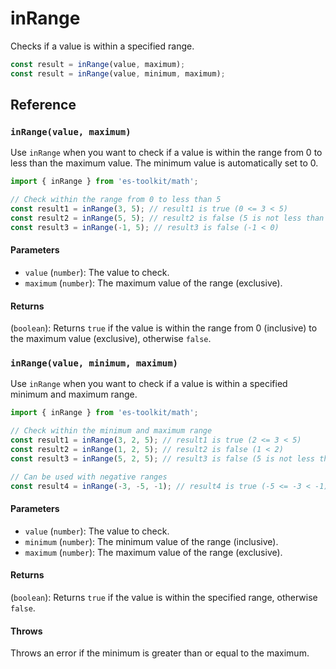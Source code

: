 # inRange

Checks if a value is within a specified range.

```typescript
const result = inRange(value, maximum);
const result = inRange(value, minimum, maximum);
```

## Reference

### `inRange(value, maximum)`

Use `inRange` when you want to check if a value is within the range from 0 to less than the maximum value. The minimum value is automatically set to 0.

```typescript
import { inRange } from 'es-toolkit/math';

// Check within the range from 0 to less than 5
const result1 = inRange(3, 5); // result1 is true (0 <= 3 < 5)
const result2 = inRange(5, 5); // result2 is false (5 is not less than 5)
const result3 = inRange(-1, 5); // result3 is false (-1 < 0)
```

#### Parameters

- `value` (`number`): The value to check.
- `maximum` (`number`): The maximum value of the range (exclusive).

#### Returns

(`boolean`): Returns `true` if the value is within the range from 0 (inclusive) to the maximum value (exclusive), otherwise `false`.

### `inRange(value, minimum, maximum)`

Use `inRange` when you want to check if a value is within a specified minimum and maximum range.

```typescript
import { inRange } from 'es-toolkit/math';

// Check within the minimum and maximum range
const result1 = inRange(3, 2, 5); // result1 is true (2 <= 3 < 5)
const result2 = inRange(1, 2, 5); // result2 is false (1 < 2)
const result3 = inRange(5, 2, 5); // result3 is false (5 is not less than 5)

// Can be used with negative ranges
const result4 = inRange(-3, -5, -1); // result4 is true (-5 <= -3 < -1)
```

#### Parameters

- `value` (`number`): The value to check.
- `minimum` (`number`): The minimum value of the range (inclusive).
- `maximum` (`number`): The maximum value of the range (exclusive).

#### Returns

(`boolean`): Returns `true` if the value is within the specified range, otherwise `false`.

#### Throws

Throws an error if the minimum is greater than or equal to the maximum.
